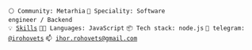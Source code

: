 <code>⚪ Community: Metarhia</code>
<code>👷 Speciality: Software engineer / Backend</code><br>
<code>💡 [Skills](SKILLS.md)</code>
<code>🧑‍💻 Languages: JavaScript</code>
<code>📦 Tech stack: node.js</code>
<code>💬 telegram: [@irohovets](https://telegram.me/irohovets)</code>
<code>📫 [ihor.rohovets@gmail.com](mailto:ihor.rohovets@gmail.com)</code>
